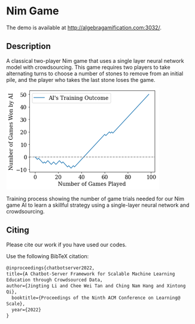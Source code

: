 # Nim Game

The demo is available at http://algebragamification.com:3032/.

## Description

A classical two-player Nim game that uses a single layer neural network 
model with crowdsourcing. This game requires two players to take 
alternating turns to choose a number of stones to remove from an initial 
pile, and the player who takes the last stone loses the game.

![Nim Game](nimgame4.png)

Training process showing the number of game trials needed for our Nim game AI
to learn a skillful strategy using a single-layer neural network and crowdsourcing.
## Citing

Please cite our work if you have used our codes.

Use the following BibTeX citation:

```
@inproceedings{chatbotserver2022,
title={A Chatbot-Server Framework for Scalable Machine Learning Education through Crowdsourced Data,
author={Jingting Li and Chee Wei Tan and Ching Nam Hang and Xintong Qi},
  booktitle={Proceedings of the Ninth ACM Conference on Learning@ Scale},
  year={2022}
}
```




